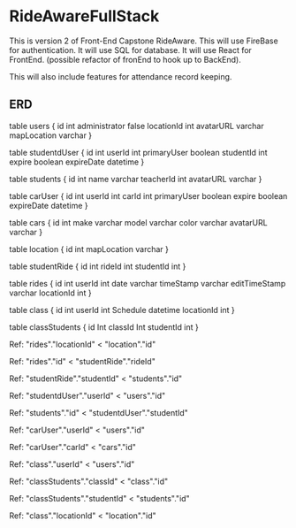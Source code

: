 # RideAwareFullStack

This is version 2 of Front-End Capstone RideAware.
This will use FireBase for authentication.
It will use SQL for database.
It will use React for FrontEnd. (possible refactor of fronEnd to hook up to BackEnd).

This will also include features for attendance record keeping.

## ERD 
table users {
  id int
  administrator false
  locationId int
  avatarURL varchar
  mapLocation varchar
}

table studentdUser {
  id int
  userId int
  primaryUser boolean
  studentId int
  expire boolean
  expireDate datetime
}

table students {
  id int
  name varchar
  teacherId int
  avatarURL varchar
}

table carUser {
  id int
  userId int
  carId int
  primaryUser boolean
  expire boolean
  expireDate datetime
}

table cars {
  id int
  make varchar
  model varchar
  color varchar
  avatarURL varchar
}

table location {
  id int
  mapLocation varchar
}

table studentRide {
  id int
  rideId int
  studentId int
}

table rides {
  id int
  userId int
  date varchar
  timeStamp varchar
  editTimeStamp varchar
  locationId int
}

table class {
  id int
  userId int
  Schedule datetime
  locationId int
}

table classStudents { 
  id Int
  classId Int
  studentId int
}

Ref: "rides"."locationId" < "location"."id"

Ref: "rides"."id" < "studentRide"."rideId"

Ref: "studentRide"."studentId" < "students"."id"

Ref: "studentdUser"."userId" < "users"."id"

Ref: "students"."id" < "studentdUser"."studentId"

Ref: "carUser"."userId" < "users"."id"

Ref: "carUser"."carId" < "cars"."id"

Ref: "class"."userId" < "users"."id"

Ref: "classStudents"."classId" < "class"."id"

Ref: "classStudents"."studentId" < "students"."id"

Ref: "class"."locationId" < "location"."id"
